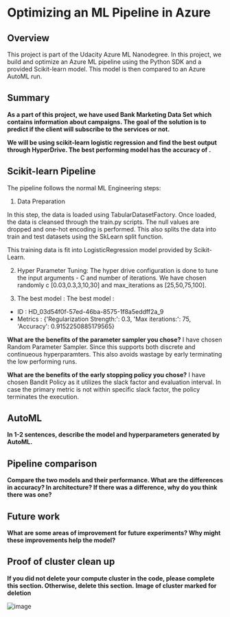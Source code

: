 # Optimizing an ML Pipeline in Azure

## Overview
This project is part of the Udacity Azure ML Nanodegree.
In this project, we build and optimize an Azure ML pipeline using the Python SDK and a provided Scikit-learn model.
This model is then compared to an Azure AutoML run.

## Summary
**As a part of this project, we have used Bank Marketing Data Set which contains information about campaigns. The goal of the solution is to predict if the client will subscribe to the services or not.**

**We will be using scikit-learn logistic regression and find the best output through HyperDrive. The best performing model has the accuracy of .**

## Scikit-learn Pipeline
The pipeline follows the normal ML Engineering steps: 

1. Data Preparation

In this step, the data is loaded using TabularDatasetFactory. 
Once loaded, the data is cleansed through the train.py scripts. The null values are dropped and one-hot encoding is performed. This also splits the data into train and test datasets using the SkLearn split function. 

This training data is fit into LogisticRegression model provided by Scikit-Learn. 

2. Hyper Parameter Tuning: 
The hyper drive configuration is done to tune the input arguments - C and number of iterations. We have chosen randomly c [0.03,0.3,3,10,30] and max_iterations as [25,50,75,100].

3. The best model : 
The best model : 
 - ID :  HD_03d54f0f-57ed-46ba-8575-1f8a5eddff2a_9
 - Metrics :  {'Regularization Strength:': 0.3, 'Max iterations:': 75, 'Accuracy': 0.9152250885179565}

**What are the benefits of the parameter sampler you chose?**
I have chosen Random Parameter Sampler. Since this supports both discrete and continueous hyperparamters. This also avoids wastage by early terminating the low performing runs. 

**What are the benefits of the early stopping policy you chose?**
I have chosen Bandit Policy as it utilizes the slack factor and evaluation interval. In case the primary metric is not within specific slack factor, the policy terminates the execution. 

## AutoML
**In 1-2 sentences, describe the model and hyperparameters generated by AutoML.**

## Pipeline comparison
**Compare the two models and their performance. What are the differences in accuracy? In architecture? If there was a difference, why do you think there was one?**

## Future work
**What are some areas of improvement for future experiments? Why might these improvements help the model?**

## Proof of cluster clean up
**If you did not delete your compute cluster in the code, please complete this section. Otherwise, delete this section.**
**Image of cluster marked for deletion**

![image](https://user-images.githubusercontent.com/25560357/121782979-f6897280-cbc9-11eb-9517-b46c8f9da825.png)

